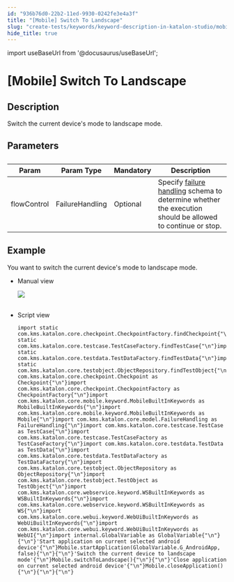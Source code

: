 ```yaml
---
id: "936b76d0-22b2-11ed-9930-0242fe3e4a3f"
title: "[Mobile] Switch To Landscape"
slug: "create-tests/keywords/keyword-description-in-katalon-studio/mobile-keywords/mobile-switch-to-landscape"
hide_title: true
---
```

import useBaseUrl from '@docusaurus/useBaseUrl';


# <a id="id_0" class="anchor_top_offset"/><a id="ariaid-title1" class="anchor_top_offset"/>[Mobile] Switch To Landscape


## <a id="id_0__id_1" class="anchor_top_offset"/>Description  

              
<p xmlns="http://www.w3.org/1999/xhtml" className="p">Switch the current device's mode to landscape mode.</p> 
      

## <a id="id_0__id_2" class="anchor_top_offset"/>Parameters  

              
<table xmlns="http://www.w3.org/1999/xhtml" className="table anchor_top_offset" id="id_0__b48cd0ce-14d7-4134-9adc-8bbd00857305"><caption /><thead className="thead"><tr className><th className="entry anchor_top_offset" id="id_0__b48cd0ce-14d7-4134-9adc-8bbd00857305__entry__1">Param</th><th className="entry anchor_top_offset" id="id_0__b48cd0ce-14d7-4134-9adc-8bbd00857305__entry__2">Param Type</th><th className="entry anchor_top_offset" id="id_0__b48cd0ce-14d7-4134-9adc-8bbd00857305__entry__3">Mandatory</th><th className="entry anchor_top_offset" id="id_0__b48cd0ce-14d7-4134-9adc-8bbd00857305__entry__4">Description</th></tr></thead><tbody className="tbody"><tr className><td className="entry" headers="id_0__b48cd0ce-14d7-4134-9adc-8bbd00857305__entry__1 id_0__b48cd0ce-14d7-4134-9adc-8bbd00857305__entry__2 id_0__b48cd0ce-14d7-4134-9adc-8bbd00857305__entry__3 id_0__b48cd0ce-14d7-4134-9adc-8bbd00857305__entry__4 ">flowControl</td><td className="entry" headers="id_0__b48cd0ce-14d7-4134-9adc-8bbd00857305__entry__1 id_0__b48cd0ce-14d7-4134-9adc-8bbd00857305__entry__2 id_0__b48cd0ce-14d7-4134-9adc-8bbd00857305__entry__3 id_0__b48cd0ce-14d7-4134-9adc-8bbd00857305__entry__4 ">FailureHandling</td><td className="entry" headers="id_0__b48cd0ce-14d7-4134-9adc-8bbd00857305__entry__1 id_0__b48cd0ce-14d7-4134-9adc-8bbd00857305__entry__2 id_0__b48cd0ce-14d7-4134-9adc-8bbd00857305__entry__3 id_0__b48cd0ce-14d7-4134-9adc-8bbd00857305__entry__4 ">Optional</td><td className="entry" headers="id_0__b48cd0ce-14d7-4134-9adc-8bbd00857305__entry__1 id_0__b48cd0ce-14d7-4134-9adc-8bbd00857305__entry__2 id_0__b48cd0ce-14d7-4134-9adc-8bbd00857305__entry__3 id_0__b48cd0ce-14d7-4134-9adc-8bbd00857305__entry__4 ">Specify <a className="xref" href="/docs/maintain/configure-failure-handling-settings-in-katalon-studio">failure handling</a> schema to         determine whether the execution should be allowed to continue or         stop.</td></tr></tbody></table> 
      

## <a id="id_0__id_3" class="anchor_top_offset"/>Example 

              
<p xmlns="http://www.w3.org/1999/xhtml" className="p">You want to switch the current device's mode to landscape   mode.</p> 
      
<ul xmlns="http://www.w3.org/1999/xhtml" className="ul"><li className="li">     <p className="p">Manual view</p>     <p className="p">       <img className="image" src={useBaseUrl("https://github.com/katalon-studio/docs-images/raw/master/katalon-studio/docs/mobile-switch-to-landscape/image2017-3-3-143A323A9.png")} /><br /><br />     </p>   </li><li className="li">     <p className="p">Script view </p>     <pre className="pre codeblock"><code>import static com.kms.katalon.core.checkpoint.CheckpointFactory.findCheckpoint{"\n"}import static com.kms.katalon.core.testcase.TestCaseFactory.findTestCase{"\n"}import static com.kms.katalon.core.testdata.TestDataFactory.findTestData{"\n"}import static com.kms.katalon.core.testobject.ObjectRepository.findTestObject{"\n"}import com.kms.katalon.core.checkpoint.Checkpoint as Checkpoint{"\n"}import com.kms.katalon.core.checkpoint.CheckpointFactory as CheckpointFactory{"\n"}import com.kms.katalon.core.mobile.keyword.MobileBuiltInKeywords as MobileBuiltInKeywords{"\n"}import com.kms.katalon.core.mobile.keyword.MobileBuiltInKeywords as Mobile{"\n"}import com.kms.katalon.core.model.FailureHandling as FailureHandling{"\n"}import com.kms.katalon.core.testcase.TestCase as TestCase{"\n"}import com.kms.katalon.core.testcase.TestCaseFactory as TestCaseFactory{"\n"}import com.kms.katalon.core.testdata.TestData as TestData{"\n"}import com.kms.katalon.core.testdata.TestDataFactory as TestDataFactory{"\n"}import com.kms.katalon.core.testobject.ObjectRepository as ObjectRepository{"\n"}import com.kms.katalon.core.testobject.TestObject as TestObject{"\n"}import com.kms.katalon.core.webservice.keyword.WSBuiltInKeywords as WSBuiltInKeywords{"\n"}import com.kms.katalon.core.webservice.keyword.WSBuiltInKeywords as WS{"\n"}import com.kms.katalon.core.webui.keyword.WebUiBuiltInKeywords as WebUiBuiltInKeywords{"\n"}import com.kms.katalon.core.webui.keyword.WebUiBuiltInKeywords as WebUI{"\n"}import internal.GlobalVariable as GlobalVariable{"\n"}{"\n"}'Start application on current selected android device'{"\n"}Mobile.startApplication(GlobalVariable.G_AndroidApp, false){"\n"}{"\n"}'Switch the current device to landscape mode'{"\n"}Mobile.switchToLandscape(){"\n"}{"\n"}'Close application on current selected android device'{"\n"}Mobile.closeApplication(){"\n"}{"\n"}{"\n"}</code></pre>   </li></ul> 
      
